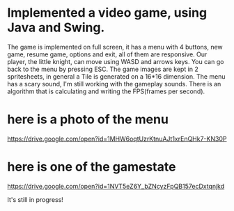 # Implemented a video game, using Java and Swing.
The game is implemented on full screen, it has a menu with 4 buttons, new game, resume game, options and exit, all of them are responsive.
Our player, the little knight, can move using WASD and arrows keys. You can go back to the menu by pressing ESC.
The game images are kept in 2 spritesheets, in general a Tile is generated on a 16*16 dimension.
The menu has a scary sound, I'm still working with the gameplay sounds.
There is an algorithm that is calculating and writing the FPS(frames per second).

# here is a photo of the menu 
https://drive.google.com/open?id=1MHW6oqtUzrKtnuAJt1xrEnQHk7-KN30P
# here is one of the gamestate
https://drive.google.com/open?id=1NVT5eZ6Y_bZNcyzFpQB157ecDxtqnjkd

It's still in progress!
